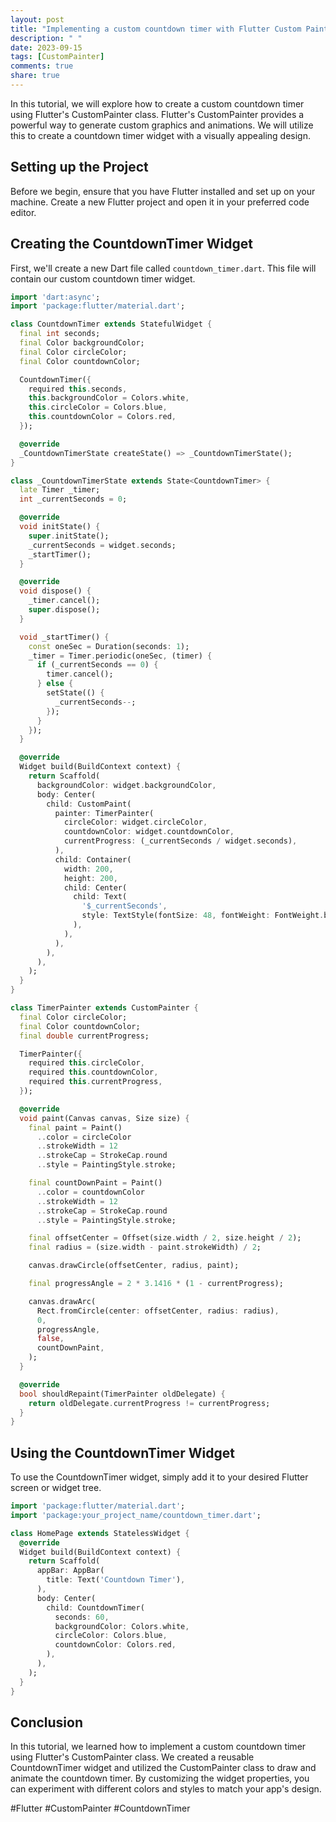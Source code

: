 ```yaml
---
layout: post
title: "Implementing a custom countdown timer with Flutter Custom Painter"
description: " "
date: 2023-09-15
tags: [CustomPainter]
comments: true
share: true
---
```


In this tutorial, we will explore how to create a custom countdown timer using Flutter's CustomPainter class. Flutter's CustomPainter provides a powerful way to generate custom graphics and animations. We will utilize this to create a countdown timer widget with a visually appealing design.

## Setting up the Project

Before we begin, ensure that you have Flutter installed and set up on your machine. Create a new Flutter project and open it in your preferred code editor.

## Creating the CountdownTimer Widget

First, we'll create a new Dart file called `countdown_timer.dart`. This file will contain our custom countdown timer widget.

```dart
import 'dart:async';
import 'package:flutter/material.dart';

class CountdownTimer extends StatefulWidget {
  final int seconds;
  final Color backgroundColor;
  final Color circleColor;
  final Color countdownColor;

  CountdownTimer({
    required this.seconds,
    this.backgroundColor = Colors.white,
    this.circleColor = Colors.blue,
    this.countdownColor = Colors.red,
  });

  @override
  _CountdownTimerState createState() => _CountdownTimerState();
}

class _CountdownTimerState extends State<CountdownTimer> {
  late Timer _timer;
  int _currentSeconds = 0;

  @override
  void initState() {
    super.initState();
    _currentSeconds = widget.seconds;
    _startTimer();
  }

  @override
  void dispose() {
    _timer.cancel();
    super.dispose();
  }

  void _startTimer() {
    const oneSec = Duration(seconds: 1);
    _timer = Timer.periodic(oneSec, (timer) {
      if (_currentSeconds == 0) {
        timer.cancel();
      } else {
        setState(() {
          _currentSeconds--;
        });
      }
    });
  }

  @override
  Widget build(BuildContext context) {
    return Scaffold(
      backgroundColor: widget.backgroundColor,
      body: Center(
        child: CustomPaint(
          painter: TimerPainter(
            circleColor: widget.circleColor,
            countdownColor: widget.countdownColor,
            currentProgress: (_currentSeconds / widget.seconds),
          ),
          child: Container(
            width: 200,
            height: 200,
            child: Center(
              child: Text(
                '$_currentSeconds',
                style: TextStyle(fontSize: 48, fontWeight: FontWeight.bold),
              ),
            ),
          ),
        ),
      ),
    );
  }
}

class TimerPainter extends CustomPainter {
  final Color circleColor;
  final Color countdownColor;
  final double currentProgress;

  TimerPainter({
    required this.circleColor,
    required this.countdownColor,
    required this.currentProgress,
  });

  @override
  void paint(Canvas canvas, Size size) {
    final paint = Paint()
      ..color = circleColor
      ..strokeWidth = 12
      ..strokeCap = StrokeCap.round
      ..style = PaintingStyle.stroke;

    final countDownPaint = Paint()
      ..color = countdownColor
      ..strokeWidth = 12
      ..strokeCap = StrokeCap.round
      ..style = PaintingStyle.stroke;

    final offsetCenter = Offset(size.width / 2, size.height / 2);
    final radius = (size.width - paint.strokeWidth) / 2;

    canvas.drawCircle(offsetCenter, radius, paint);

    final progressAngle = 2 * 3.1416 * (1 - currentProgress);

    canvas.drawArc(
      Rect.fromCircle(center: offsetCenter, radius: radius),
      0,
      progressAngle,
      false,
      countDownPaint,
    );
  }

  @override
  bool shouldRepaint(TimerPainter oldDelegate) {
    return oldDelegate.currentProgress != currentProgress;
  }
}
```

## Using the CountdownTimer Widget

To use the CountdownTimer widget, simply add it to your desired Flutter screen or widget tree.

```dart
import 'package:flutter/material.dart';
import 'package:your_project_name/countdown_timer.dart';

class HomePage extends StatelessWidget {
  @override
  Widget build(BuildContext context) {
    return Scaffold(
      appBar: AppBar(
        title: Text('Countdown Timer'),
      ),
      body: Center(
        child: CountdownTimer(
          seconds: 60,
          backgroundColor: Colors.white,
          circleColor: Colors.blue,
          countdownColor: Colors.red,
        ),
      ),
    );
  }
}
```

## Conclusion

In this tutorial, we learned how to implement a custom countdown timer using Flutter's CustomPainter class. We created a reusable CountdownTimer widget and utilized the CustomPainter class to draw and animate the countdown timer. By customizing the widget properties, you can experiment with different colors and styles to match your app's design.

#Flutter #CustomPainter #CountdownTimer